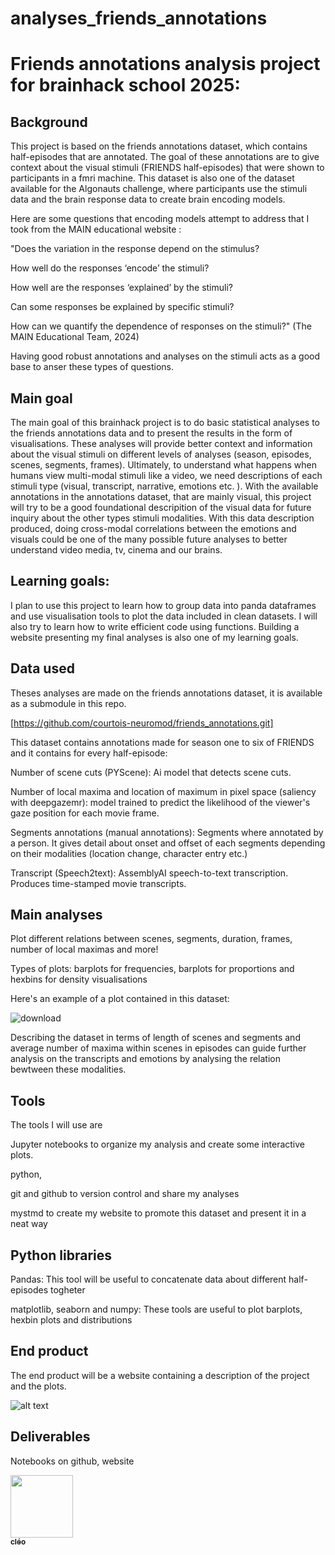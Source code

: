 # analyses_friends_annotations
# Friends annotations analysis project for brainhack school 2025:

## Background
This project is based on the friends annotations dataset, which contains half-episodes that are annotated.
The goal of these annotations are to give context about the visual stimuli (FRIENDS half-episodes) that were shown
to participants in a fmri machine. This dataset is also one of the dataset available for the Algonauts challenge, where participants use the stimuli data and the brain response data to create brain encoding models.

Here are some questions that encoding models attempt to address that I took from the MAIN educational website :

"Does the variation in the response depend on the stimulus?

How well do the responses ‘encode’ the stimuli?

How well are the responses ‘explained’ by the stimuli?

Can some responses be explained by specific stimuli?

How can we quantify the dependence of responses on the stimuli?" (The MAIN Educational Team, 2024)

Having good robust annotations and analyses on the stimuli acts as a good base to anser these types of questions.   

## Main goal
The main goal of this brainhack project is to do basic statistical analyses to the friends annotations data and to present
the results in the form of visualisations. These analyses will provide better context and information about the visual stimuli on different levels of analyses (season, episodes, scenes, segments, frames). Ultimately, to understand what happens when humans view multi-modal stimuli like a video, we need 
descriptions of each stimuli type (visual, transcript, narrative, emotions etc. ). With the available annotations in the annotations dataset, that are mainly visual, this project will try to be a good foundational descripition of the visual data for future inquiry about the other types stimuli modalities. With this data description produced, doing cross-modal correlations between the emotions and visuals could be one of the many possible future analyses to better understand video media, tv, cinema and our brains.

## Learning goals:
I plan to use this project to learn how to group data into panda dataframes and use visualisation tools to plot the data included in clean datasets. I will also try to learn how to write efficient code using functions. Building a website presenting my final analyses is also one of my learning goals.

## Data used
Theses analyses are made on the friends annotations dataset, it is available as a submodule in this repo.

[https://github.com/courtois-neuromod/friends_annotations.git]

This dataset contains annotations made for season one to six of FRIENDS and it contains for every half-episode:

Number of scene cuts (PYScene): Ai model that detects scene cuts.

Number of local maxima and location of maximum in pixel space (saliency with deepgazemr):  model trained to predict the likelihood of the viewer's gaze position for each movie frame.

Segments annotations (manual annotations): Segments where annotated by a person. It gives detail about onset and offset of each segments depending on their 
modalities (location change, character entry etc.)

Transcript (Speech2text): AssemblyAI speech-to-text transcription. Produces time-stamped movie transcripts.

## Main analyses 
Plot different relations between scenes, segments, duration, frames, number of local maximas and more!

Types of plots: barplots for frequencies, barplots for proportions and hexbins for density visualisations

Here's an example of a plot contained in this dataset: 

![download](https://github.com/user-attachments/assets/d19ff0c2-9cc2-42e7-82ae-ff1a9a57dd6d)

Describing the dataset in terms of length of scenes and segments and average number of maxima within scenes in episodes can guide further analysis on the transcripts and emotions by analysing the relation bewtween these modalities. 

## Tools
The tools I will use are 

   Jupyter notebooks to organize my analysis and create some interactive plots.
   
   python,

   git and github to version control and share my analyses
   
   mystmd to create my website to promote this dataset and present it in a neat way

## Python libraries
Pandas: This tool will be useful to concatenate data about different half-episodes togheter

matplotlib, seaborn and numpy: These tools are useful to plot barplots, hexbin plots and distributions

## End product
The end product will be a website containing a description of the project and the plots.

![alt text](https://i.pinimg.com/736x/fb/d5/3a/fbd53a0dc2a88bcad9d25986cb42964c.jpg)

## Deliverables
Notebooks on github, website


<a href="https://github.com/cleode5a7">
   <img src="https://avatars.githubusercontent.com/u/210581839?v=4?s=100" width="100px;" alt=""/>
   <br /><sub><b>cléo</b></sub>
</a>
